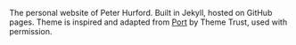 The personal website of Peter Hurford.  Built in Jekyll, hosted on GitHub pages.  Theme is inspired and adapted from [Port](http://themetrust.com/demos/port/) by Theme Trust, used with permission.
